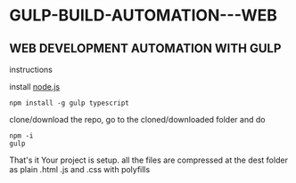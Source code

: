 # GULP-BUILD-AUTOMATION---WEB
## WEB DEVELOPMENT AUTOMATION WITH GULP

instructions

install [node.js](https://nodejs.org) 
```
npm install -g gulp typescript
```
clone/download the repo, go to the cloned/downloaded folder and do 
```
npm -i 
gulp
```
That's it Your project is setup. all the files are compressed at the dest folder as plain .html .js and .css with polyfills

